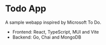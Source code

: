# Todo App
A sample webapp inspired by Microsoft To Do. 
- Frontend: React, TypeScript, MUI and Vite
- Backend: Go, Chai and MongoDB
